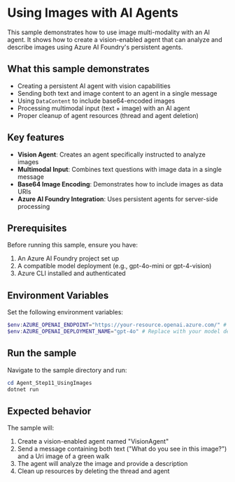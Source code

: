 # Using Images with AI Agents

This sample demonstrates how to use image multi-modality with an AI agent. It shows how to create a vision-enabled agent that can analyze and describe images using Azure AI Foundry's persistent agents.

## What this sample demonstrates

- Creating a persistent AI agent with vision capabilities
- Sending both text and image content to an agent in a single message
- Using `DataContent` to include base64-encoded images
- Processing multimodal input (text + image) with an AI agent
- Proper cleanup of agent resources (thread and agent deletion)

## Key features

- **Vision Agent**: Creates an agent specifically instructed to analyze images
- **Multimodal Input**: Combines text questions with image data in a single message
- **Base64 Image Encoding**: Demonstrates how to include images as data URIs
- **Azure AI Foundry Integration**: Uses persistent agents for server-side processing

## Prerequisites

Before running this sample, ensure you have:

1. An Azure AI Foundry project set up
2. A compatible model deployment (e.g., gpt-4o-mini or gpt-4-vision)
3. Azure CLI installed and authenticated

## Environment Variables

Set the following environment variables:

```powershell
$env:AZURE_OPENAI_ENDPOINT="https://your-resource.openai.azure.com/" # Replace with your Azure OpenAI endpoint
$env:AZURE_OPENAI_DEPLOYMENT_NAME="gpt-4o" # Replace with your model deployment name (optional, defaults to gpt-4o)
```

## Run the sample

Navigate to the sample directory and run:

```powershell
cd Agent_Step11_UsingImages
dotnet run
```

## Expected behavior

The sample will:

1. Create a vision-enabled agent named "VisionAgent"
2. Send a message containing both text ("What do you see in this image?") and a Uri image of a green walk
3. The agent will analyze the image and provide a description
4. Clean up resources by deleting the thread and agent

